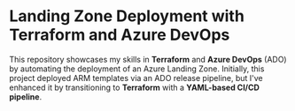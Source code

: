 # Landing Zone Deployment with Terraform and Azure DevOps

This repository showcases my skills in **Terraform** and **Azure DevOps** (ADO) by automating the deployment of an Azure Landing Zone. Initially, this project deployed ARM templates via an ADO release pipeline, but I've enhanced it by transitioning to **Terraform** with a **YAML-based CI/CD pipeline**.

